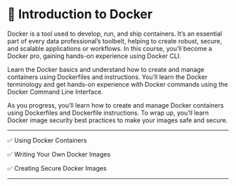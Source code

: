 # 🐳 Introduction to Docker

Docker is a tool used to develop, run, and ship containers. It’s an essential part of every data professional’s toolbelt, helping to create robust, secure, and scalable applications or workflows.
In this course, you’ll become a Docker pro, gaining hands-on experience using Docker CLI.

Learn the Docker basics and understand how to create and manage containers using Dockerfiles and instructions. You’ll learn the Docker terminology and get hands-on experience with Docker commands using the Docker Command Line Interface.

As you progress, you’ll learn how to create and manage Docker containers using Dockerfiles and Dockerfile instructions. To wrap up, you’ll learn Docker image security best practices to make your images safe and secure.

----------------------

✅  Using Docker Containers

✅ Writing Your Own Docker Images

✅ Creating Secure Docker Images

---------------------------


